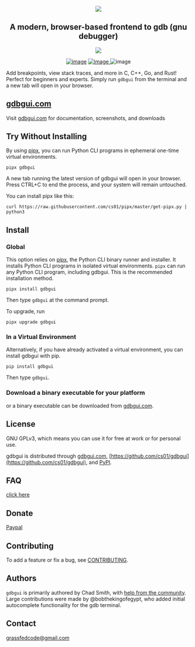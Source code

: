 <p align="center">
<a href="http://gdbgui.com"><img src="https://github.com/cs01/gdbgui/raw/master/images/gdbgui_banner.png"></a>
</p>

<h2 align="center">
A modern, browser-based frontend to gdb (gnu debugger)
</h2>

<p align="center">
<a href="https://github.com/cs01/gdbgui/raw/master/screenshots/gdbgui_animation.gif">
<img src="https://github.com/cs01/gdbgui/raw/master/screenshots/gdbgui_animation.gif">
</a>

</p>


<p align="center">
<a href="https://travis-ci.org/cs01/gdbgui">
<img src="https://travis-ci.org/cs01/gdbgui.svg?branch=master" alt="image" /></a>

<a href="https://pypi.python.org/pypi/gdbgui/">
<img src="https://img.shields.io/badge/pypi-0.13.1.1-blue.svg" alt="image" />
</a>

<img src="https://pepy.tech/badge/gdbgui" alt="image" />

</p>


Add breakpoints, view stack traces, and more in C, C++, Go, and Rust! Perfect for beginners and experts. Simply run `gdbgui` from the terminal and a new tab will open in your browser.


## [gdbgui.com](https://gdbgui.com)
Visit [gdbgui.com](https://gdbgui.com) for documentation, screenshots, and downloads


## Try Without Installing
By using [pipx](https://github.com/cs01/pipx), you can run Python CLI programs in ephemeral one-time virtual environments.
```
pipx gdbgui
```
A new tab running the latest version of gdbgui will open in your browser. Press CTRL+C to end the process, and your system will remain untouched.

You can install pipx like this:
```
curl https://raw.githubusercontent.com/cs01/pipx/master/get-pipx.py | python3
```

## Install
### Global
This option relies on [pipx](https://github.com/cs01/pipx), the Python CLI binary runner and installer. It installs Python CLI programs in isolated virtual environments. `pipx` can run any Python CLI program, including gdbgui. This is the recommended installation method.
```
pipx install gdbgui
```
Then type `gdbgui` at the command prompt.

To upgrade, run
```
pipx upgrade gdbgui
```

### In a Virtual Environment
Alternatively, if you have already activated a virtual environment, you can install gdbgui with pip.
```
pip install gdbgui
```
Then type `gdbgui`.

### Download a binary executable for your platform
or a binary executable can be downloaded from [gdbgui.com](https://gdbgui.com).

## License
GNU GPLv3, which means you can use it for free at work or for personal use.

gdbgui is distributed through [gdbgui.com](https://gdbgui.com), [https://github.com/cs01/gdbgui](https://github.com/cs01/gdbgui), and [PyPI](https://pypi.python.org/pypi/gdbgui/).

## FAQ
[click here](https://github.com/cs01/gdbgui/blob/master/docs/FAQ.md)

## Donate
[Paypal](https://www.paypal.me/grassfedcode/20)

## Contributing
To add a feature or fix a bug, see [CONTRIBUTING](https://github.com/cs01/gdbgui/blob/master/CONTRIBUTING.md).

## Authors
`gdbgui` is primarily authored by Chad Smith, with [help from the community](https://github.com/cs01/gdbgui/graphs/contributors). Large contributions were made by @bobthekingofegypt, who added initial autocomplete functionality for the gdb terminal.

## Contact
grassfedcode@gmail.com
